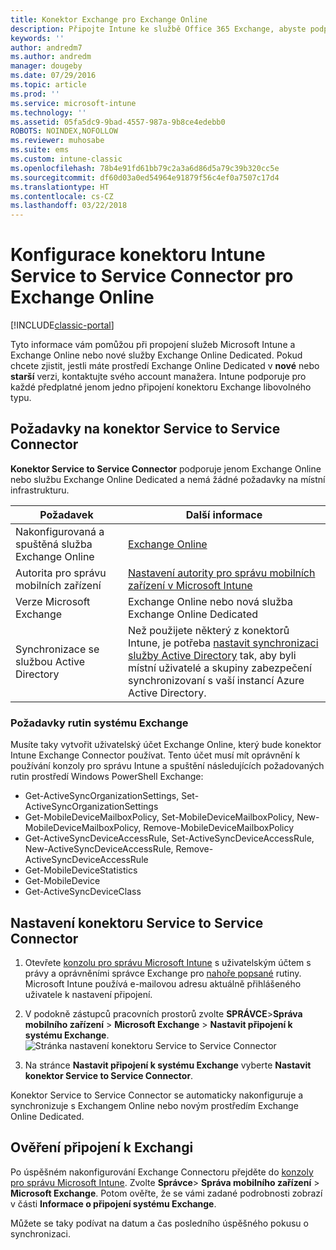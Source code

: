 ```yaml
---
title: Konektor Exchange pro Exchange Online
description: Připojte Intune ke službě Office 365 Exchange, abyste podporovali správu mobilních zařízení Exchange ActiveSync (MDM).
keywords: ''
author: andredm7
ms.author: andredm
manager: dougeby
ms.date: 07/29/2016
ms.topic: article
ms.prod: ''
ms.service: microsoft-intune
ms.technology: ''
ms.assetid: 05fa5dc9-9bad-4557-987a-9b8ce4edebb0
ROBOTS: NOINDEX,NOFOLLOW
ms.reviewer: muhosabe
ms.suite: ems
ms.custom: intune-classic
ms.openlocfilehash: 78b4e91fd61bb79c2a3a6d86d5a79c39b320cc5e
ms.sourcegitcommit: df60d03a0ed54964e91879f56c4ef0a7507c17d4
ms.translationtype: HT
ms.contentlocale: cs-CZ
ms.lasthandoff: 03/22/2018
---
```

# <a name="configure-the-intune-service-to-service-connector-for-exchange-online"></a>Konfigurace konektoru Intune Service to Service Connector pro Exchange Online

[!INCLUDE[classic-portal](../includes/classic-portal.md)]

Tyto informace vám pomůžou při propojení služeb Microsoft Intune a Exchange Online nebo nové služby Exchange Online Dedicated. Pokud chcete zjistit, jestli máte prostředí Exchange Online Dedicated v **nové** nebo **starší** verzi, kontaktujte svého account manažera. Intune podporuje pro každé předplatné jenom jedno připojení konektoru Exchange libovolného typu.

## <a name="service-to-service-connector-requirements"></a>Požadavky na konektor Service to Service Connector
**Konektor Service to Service Connector** podporuje jenom Exchange Online nebo službu Exchange Online Dedicated a nemá žádné požadavky na místní infrastrukturu.

|Požadavek|Další informace|
|---------------|--------------------|
|Nakonfigurovaná a spuštěná služba Exchange Online|[Exchange Online](https://technet.microsoft.com/library/jj200580.aspx) |
|Autorita pro správu mobilních zařízení| [Nastavení autority pro správu mobilních zařízení v Microsoft Intune](prerequisites-for-enrollment.md#step-2-set-mdm-authority)|
|Verze Microsoft Exchange|Exchange Online nebo nová služba Exchange Online Dedicated|/intune/users-permissions-add
|Synchronizace se službou Active Directory|Než použijete některý z konektorů Intune, je potřeba [nastavit synchronizaci služby Active Directory](/intune/users-permissions-add) tak, aby byli místní uživatelé a skupiny zabezpečení synchronizovaní s vaší instancí Azure Active Directory.|

### <a name="exchange-cmdlet-requirements"></a>Požadavky rutin systému Exchange

Musíte taky vytvořit uživatelský účet Exchange Online, který bude konektor Intune Exchange Connector používat. Tento účet musí mít oprávnění k používání konzoly pro správu Intune a spuštění následujících požadovaných rutin prostředí Windows PowerShell Exchange:

 - Get-ActiveSyncOrganizationSettings, Set-ActiveSyncOrganizationSettings
 - Get-MobileDeviceMailboxPolicy, Set-MobileDeviceMailboxPolicy, New-MobileDeviceMailboxPolicy, Remove-MobileDeviceMailboxPolicy
 - Get-ActiveSyncDeviceAccessRule, Set-ActiveSyncDeviceAccessRule, New-ActiveSyncDeviceAccessRule, Remove-ActiveSyncDeviceAccessRule
 - Get-MobileDeviceStatistics
 - Get-MobileDevice
 - Get-ActiveSyncDeviceClass

## <a name="set-up-the-service-to-service-connector"></a>Nastavení konektoru Service to Service Connector

1. Otevřete [konzolu pro správu Microsoft Intune](https://manage.microsoft.com) s uživatelským účtem s právy a oprávněními správce Exchange pro [nahoře popsané](#exchange-cmdlet-requirements) rutiny. Microsoft Intune používá e-mailovou adresu aktuálně přihlášeného uživatele k nastavení připojení.

2.  V podokně zástupců pracovních prostorů zvolte **SPRÁVCE**>**Správa mobilního zařízení** > **Microsoft Exchange** > **Nastavit připojení k systému Exchange**.
![Stránka nastavení konektoru Service to Service Connector](../media/intunesa5cservicetoserviceconnector.png)

3.  Na stránce **Nastavit připojení k systému Exchange** vyberte **Nastavit konektor Service to Service Connector**.


Konektor Service to Service Connector se automaticky nakonfiguruje a synchronizuje s Exchangem Online nebo novým prostředím Exchange Online Dedicated.

## <a name="validate-your-exchange-connection"></a>Ověření připojení k Exchangi

Po úspěšném nakonfigurování Exchange Connectoru přejděte do [konzoly pro správu Microsoft Intune](https://manage.microsoft.com). Zvolte **Správce**> **Správa mobilního zařízení** > **Microsoft Exchange**. Potom ověřte, že se vámi zadané podrobnosti zobrazí v části **Informace o připojení systému Exchange**.

Můžete se taky podívat na datum a čas posledního úspěšného pokusu o synchronizaci.
